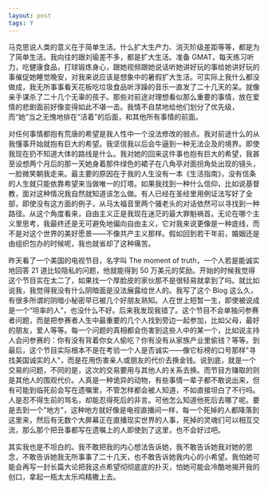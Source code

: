 ```yaml
---
layout: post
tags: Y
---
```


马克思说人类的意义在于简单生活。什么扩大生产力、消灭阶级差距等等，都是为了简单生活。我向往的跟刘瑜差不多，都是扩大生活。准备 GMAT，每天练习听力，吃健康食品，打球锻炼身心，跟她视频跟她说话听她讲好玩的事给她讲好玩的事催促她睡觉晚安，对我来说应该是想象中的暑假扩大生活。可实际上我什么都没做成，我无所事事看天花板吃垃圾食品听浮躁的音乐一直发了二十几天的呆。就像亲手谋杀了二十几个无辜的孩子。那些对前途对理想看似那么重要的事情，放在爱情的悲剧面前好像变得如此不堪一击。我情不自禁地给他们划分了优先级，而“她”当之无愧地排在“活着”的后面，和其他所有事情的前面。

对任何事情都抱有荒唐的希望是我人性中一个没法修改的弱点。我对前途什么的从我懂事开始就抱有巨大的希望。我坚信我以后会牛逼到一种无法企及的境界。即使我现在扔不知道大体的路线是什么。我对她的回来这件事也抱有巨大的希望，我甚至设想两个月后的那一天她身着那件绿色的裙子在八角亭对面拐角处出现的镜头，一脸微笑朝我走来。最主要的原因在于我的人生没有一本《生活指南》，没有信条的人生就只能依靠希望来当做唯一的灯塔。如果我找到一种什么信仰，比如说基督教，面对这种情况我自然就知道该怎么做。有人已经在圣经里用例证法写好了全部，即使没有这方面的例子，从马太福音里两个骚老头的对话依然可以寻找到一种路径。从这个角度看来，自由主义正是我现在迷茫的最大罪魁祸首。无论在哪个主义里思考，我最终还是无可避免地偏向自由主义，它对我来说更像是一种底线，而不是对这个世界的美好愿景——不像共产主义那样。假如回到若干年前，婚姻还是由组织包办的时候呢，我也就省却了这种痛苦。

昨天看了一个美国的电视节目，名字叫 The moment of truth，一个人若是能诚实地回答 21 道比较隐私的问题，他就能得到 50 万美元的奖励。开始的时候我觉得这个节目实在太二了，如果找一个厚脸皮的家伙那不是很轻易就拿到了吗。就比如说我，我觉得我没有什么阴暗面是没法展露给世人的。我写了这个 Blog 这么久，有很多所谓的阴暗小秘密早已被几个好朋友熟知。人在世上短暂一生，即使被说成是一个“坦率的人”，也没什么不好。后来我发现我错了。这个节目不会单独问参赛者问题，而是把参赛者人生中最重要的几个人找到旁边一起参加，比如父母，最好的朋友，爱人等等。每一个问题的真相都会伤害到这些人中的某一个，比如说主持人会问参赛的：你有没有背着你女人偷吃？你有没有从家族产业里偷钱？等等。到最后，这个节目实际根本不是在考验一个人是否诚实——像它标榜的口号那样"寻找美国诚实的人"，而是在用伤害亲人或朋友的代价去换金钱。说到底，就是一个交易的问题，不同的是，这次的交易要用与其他人的关系去换。而节目方赚取的则是其他人的围观代价。人真是一种诡异的动物，有些事情一辈子都不敢说出来，但有可能到临死前会写在遗嘱里，不管怎样都会被人知道，不如直接坦白了不行吗。人是忍不得生前的骂名，却能忍得死后的非言。可他怎么知道他死后去哪了呢。要是去到一个"地方"，这种地方就好像是电视直播间一样，每一个死掉的人都降落到这里来，然后有无数个大屏幕正在直播现实世界的人事，死掉的灵魂们可以相互交流，那么那个把丑事都写在遗嘱上的人即使到了这里，也不会好过吧。

其实我也是不坦白的。我不敢把我的内心想法告诉她，我不敢告诉她我对她的思念，不敢告诉她我无所事事了二十几天，也不敢告诉她我内心的小希望。我怕她可能会再写一封长篇大论把我这点希望彻彻底底的扑灭，怕她可能会冷酷地揭开我的创口，拿起一瓶太太乐鸡精撒上去。
